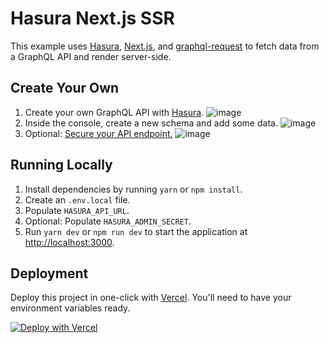 # Hasura Next.js SSR

This example uses [Hasura](https://hasura.io/), [Next.js](https://nextjs.org/), and [graphql-request](https://github.com/prisma-labs/graphql-request) to fetch data from a GraphQL API and render server-side.

## Create Your Own

1. Create your own GraphQL API with [Hasura](https://cloud.hasura.io/).
   ![image](https://user-images.githubusercontent.com/9113740/89105409-82494480-d3e6-11ea-8898-55f4f05db9c4.png)
1. Inside the console, create a new schema and add some data.
   ![image](https://user-images.githubusercontent.com/9113740/89105413-8d03d980-d3e6-11ea-8e6f-6d616fe3da0f.png)
1. Optional: [Secure your API endpoint.](https://hasura.io/docs/1.0/graphql/manual/deployment/securing-graphql-endpoint.html)
   ![image](https://user-images.githubusercontent.com/9113740/89105407-76f61900-d3e6-11ea-9f5e-d989515154a7.png)

## Running Locally

1. Install dependencies by running `yarn` or `npm install`.
1. Create an `.env.local` file.
1. Populate `HASURA_API_URL`.
1. Optional: Populate `HASURA_ADMIN_SECRET`.
1. Run `yarn dev` or `npm run dev` to start the application at [http://localhost:3000](http://localhost:3000).

## Deployment

Deploy this project in one-click with [Vercel](https://vercel.com). You'll need to have your environment variables ready.

[![Deploy with Vercel](https://vercel.com/button)](https://vercel.com/import/project?template=https://github.com/leerob/hasura-nextjs-ssr)
